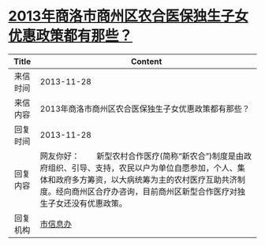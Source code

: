# <a href="http://www.shangluo.gov.cn/zmhd/ldxxxx.jsp?urltype=leadermail.LeaderMailContentUrl&wbtreeid=1112&leadermailid=2164">2013年商洛市商州区农合医保独生子女优惠政策都有那些？</a>
|Title|Content|
|:---:|---|
|来信时间|2013-11-28|
|来信内容|2013年商洛市商州区农合医保独生子女优惠政策都有那些？|
|回复时间|2013-11-28|
|回复内容|网友你好：        新型农村合作医疗(简称“新农合”)制度是由政府组织、引导、支持，农民以户为单位自愿参加，个人、集体和政府多方筹资，以大病统筹为主的农村医疗互助共济制度。经向商州区合疗办咨询，目前商州区新型合作医疗对独生子女还没有优惠政策。|
|回复机构|<a href="../../categories/agencies/市信息办.md">市信息办</a>|